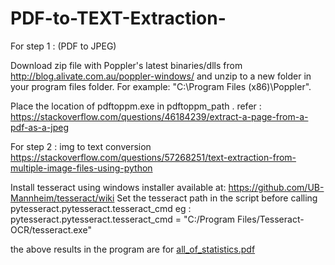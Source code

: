 # PDF-to-TEXT-Extraction-

For step 1 : (PDF to JPEG)

Download zip file with Poppler's latest binaries/dlls from 
http://blog.alivate.com.au/poppler-windows/ and unzip to a new folder in your program files folder. For example: "C:\Program Files (x86)\Poppler".

Place the location of pdftoppm.exe in pdftoppm_path .
refer : https://stackoverflow.com/questions/46184239/extract-a-page-from-a-pdf-as-a-jpeg 


For step 2 : img to text conversion 
https://stackoverflow.com/questions/57268251/text-extraction-from-multiple-image-files-using-python 

Install tesseract using windows installer available at: https://github.com/UB-Mannheim/tesseract/wiki
Set the tesseract path in the script before calling pytesseract.pytesseract.tesseract_cmd 
eg : pytesseract.pytesseract.tesseract_cmd = "C:/Program Files/Tesseract-OCR/tesseract.exe"

the above results in the program are for [all_of_statistics.pdf](https://github.com/lovishpandey/PDF-to-TEXT-Extraction-/files/7062228/all_of_statistics.pdf)

